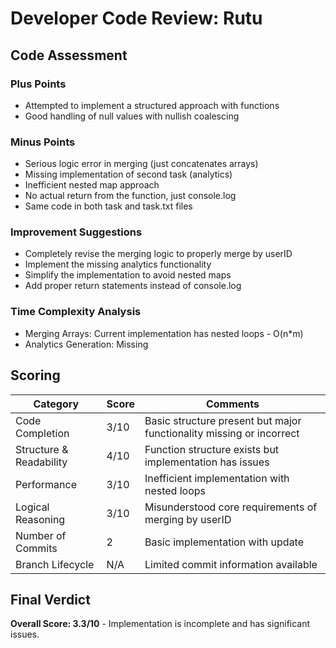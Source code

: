 # Developer Code Review: Rutu

## Code Assessment

### Plus Points

- Attempted to implement a structured approach with functions
- Good handling of null values with nullish coalescing

### Minus Points

- Serious logic error in merging (just concatenates arrays)
- Missing implementation of second task (analytics)
- Inefficient nested map approach
- No actual return from the function, just console.log
- Same code in both task and task.txt files

### Improvement Suggestions

- Completely revise the merging logic to properly merge by userID
- Implement the missing analytics functionality
- Simplify the implementation to avoid nested maps
- Add proper return statements instead of console.log

### Time Complexity Analysis

- Merging Arrays: Current implementation has nested loops - O(n\*m)
- Analytics Generation: Missing

## Scoring

| Category                | Score | Comments                                                             |
| ----------------------- | ----- | -------------------------------------------------------------------- |
| Code Completion         | 3/10  | Basic structure present but major functionality missing or incorrect |
| Structure & Readability | 4/10  | Function structure exists but implementation has issues              |
| Performance             | 3/10  | Inefficient implementation with nested loops                         |
| Logical Reasoning       | 3/10  | Misunderstood core requirements of merging by userID                 |
| Number of Commits       | 2     | Basic implementation with update                                     |
| Branch Lifecycle        | N/A   | Limited commit information available                                 |

## Final Verdict

**Overall Score: 3.3/10** - Implementation is incomplete and has significant issues.
